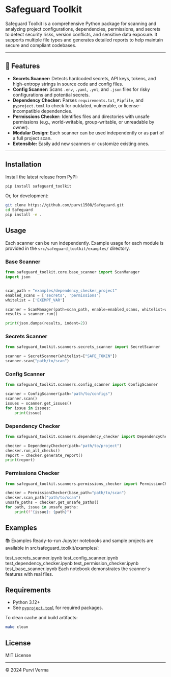 # Safeguard Toolkit

Safeguard Toolkit is a comprehensive Python package for scanning and analyzing project configurations, dependencies, permissions, and secrets to detect security risks, version conflicts, and sensitive data exposure. It supports multiple file types and generates detailed reports to help maintain secure and compliant codebases.

---

## 🚀 Features

- **Secrets Scanner:** Detects hardcoded secrets, API keys, tokens, and high-entropy strings in source code and config files.
- **Config Scanner:** Scans `.env`, `.yaml`, `.yml`, and `.json` files for risky configurations and potential secrets.
- **Dependency Checker:** Parses `requirements.txt`, `Pipfile`, and `pyproject.toml` to check for outdated, vulnerable, or license-incompatible dependencies.
- **Permissions Checker:** Identifies files and directories with unsafe permissions (e.g., world-writable, group-writable, or unreadable by owner).
- **Modular Design:** Each scanner can be used independently or as part of a full project scan.
- **Extensible:** Easily add new scanners or customize existing ones.

---

## Installation

Install the latest release from PyPI:

```sh
pip install safeguard_toolkit
```

Or, for development:

```sh
git clone https://github.com/purvi1508/Safeguard.git
cd Safeguard
pip install -e .
```

## Usage

Each scanner can be run independently. Example usage for each module is provided in the `src/safeguard_toolkit/examples/` directory.

### Base Scanner

```python
from safeguard_toolkit.core.base_scanner import ScanManager
import json


scan_path = "examples/dependency_checker_project"
enabled_scans = ['secrets', 'permissions']
whitelist = ['EXEMPT_VAR']

scanner = ScanManager(path=scan_path, enable=enabled_scans, whitelist=whitelist)
results = scanner.run()

print(json.dumps(results, indent=2))
```

### Secrets Scanner

```python
from safeguard_toolkit.scanners.secrets_scanner import SecretScanner

scanner = SecretScanner(whitelist=["SAFE_TOKEN"])
scanner.scan("path/to/scan")
```

### Config Scanner

```python
from safeguard_toolkit.scanners.config_scanner import ConfigScanner

scanner = ConfigScanner(path="path/to/configs")
scanner.scan()
issues = scanner.get_issues()
for issue in issues:
    print(issue)
```

### Dependency Checker

```python
from safeguard_toolkit.scanners.dependency_checker import DependencyChecker

checker = DependencyChecker(path="path/to/project")
checker.run_all_checks()
report = checker.generate_report()
print(report)
```

### Permissions Checker

```python
from safeguard_toolkit.scanners.permissions_checker import PermissionChecker

checker = PermissionChecker(base_path="path/to/scan")
checker.scan_path("path/to/scan")
unsafe_paths = checker.get_unsafe_paths()
for path, issue in unsafe_paths:
    print(f"{issue}: {path}")
```

## Examples

📚 Examples
Ready-to-run Jupyter notebooks and sample projects are available in src/safeguard_toolkit/examples/:

test_secrets_scanner.ipynb
test_config_scanner.ipynb
test_dependency_checker.ipynb
test_permission_checker.ipynb
test_base_scanner.ipynb
Each notebook demonstrates the scanner's features with real files.

## Requirements

- Python 3.12+
- See [`pyproject.toml`](pyproject.toml) for required packages.


To clean cache and build artifacts:

```sh
make clean
```

## License

MIT License

---

© 2024 Purvi Verma
